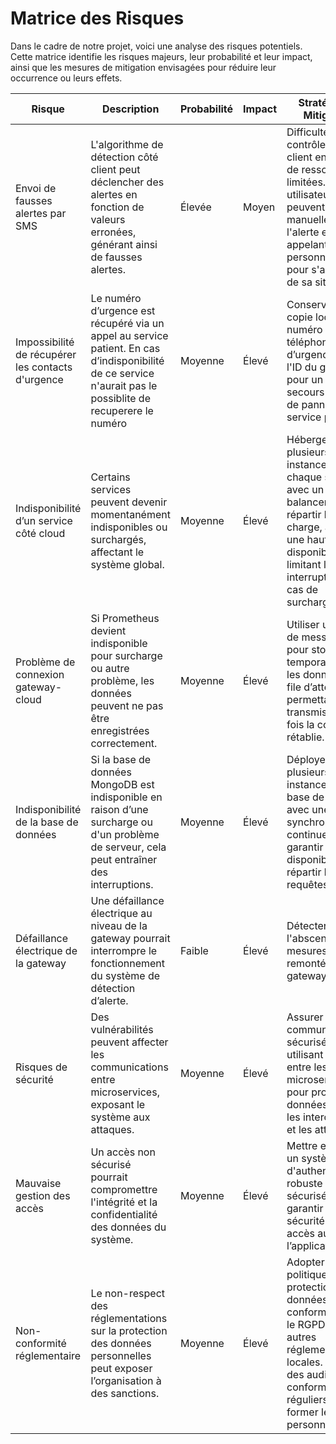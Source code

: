 # Matrice des Risques

Dans le cadre de notre projet, voici une analyse des risques potentiels. Cette matrice identifie les risques majeurs, leur probabilité et leur impact, ainsi que les mesures de mitigation envisagées pour réduire leur occurrence ou leurs effets.

| **Risque** | **Description** | **Probabilité** | **Impact** | **Stratégie de Mitigation** |
|------------|-----------------|-----------------|------------|-----------------------------|
| Envoi de fausses alertes par SMS| L'algorithme de détection côté client peut déclencher des alertes en fonction de valeurs erronées, générant ainsi de fausses alertes. | Élevée| Moyen| Difficulté de contrôle côté client en raison de ressources limitées. Les utilisateurs peuvent vérifier manuellement l'alerte en appelant la personne âgée pour s'assurer de sa situation.|
| Impossibilité de récupérer les contacts d'urgence | Le numéro d’urgence est récupéré via un appel au service patient. En cas d’indisponibilité de ce service n'aurait pas le possiblite de recuperere le numéro| Moyenne| Élevé| Conserver une copie locale du numéro de téléphone d’urgence avec l'ID du gateway pour un envoi de secours en cas de panne du service patient.|
| Indisponibilité d’un service côté cloud| Certains services peuvent devenir momentanément indisponibles ou surchargés, affectant le système global.| Moyenne| Élevé| Héberger plusieurs instances de chaque service avec un load balancer pour répartir la charge, assurant une haute disponibilité et limitant les interruptions en cas de surcharge.|
| Problème de connexion gateway-cloud| Si Prometheus devient indisponible pour surcharge ou autre problème, les données peuvent ne pas être enregistrées correctement.| Moyenne| Élevé| Utiliser un broker de messages pour stocker temporairement les données en file d’attente, permettant leur transmission une fois la connexion rétablie.                                          |
| Indisponibilité de la base de données| Si la base de données MongoDB est indisponible en raison d’une surcharge ou d'un problème de serveur, cela peut entraîner des interruptions. | Moyenne | Élevé | Déployer plusieurs instances de la base de données avec une synchronisation continue pour garantir la disponibilité et répartir les requêtes. |
| Défaillance électrique de la gateway| Une défaillance électrique au niveau de la gateway pourrait interrompre le fonctionnement du système de détection d’alerte.| Faible| Élevé| Détecter l'abscence de mesures remontés par la gateway.                                                                        |
| Risques de sécurité| Des vulnérabilités peuvent affecter les communications entre microservices, exposant le système aux attaques.| Moyenne| Élevé| Assurer une communication sécurisée en utilisant HTTPS entre les microservices pour protéger les données contre les interceptions et les attaques.|
| Mauvaise gestion des accès| Un accès non sécurisé pourrait compromettre l'intégrité et la confidentialité des données du système.| Moyenne| Élevé| Mettre en place un système d'authentification robuste et sécurisé pour garantir la sécurité des accès au sein de l’application.|
| Non-conformité réglementaire| Le non-respect des réglementations sur la protection des données personnelles peut exposer l’organisation à des sanctions.| Moyenne| Élevé| Adopter une politique de protection des données en conformité avec le RGPD ou autres réglementations locales. Effectuer des audits de conformité réguliers et former le personnel.|
